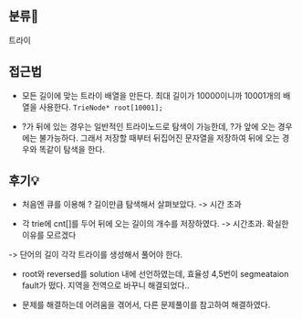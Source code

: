 ## 분류💁

트라이

## 접근법

- 모든 길이에 맞는 트라이 배열을 만든다. 최대 길이가 10000이니까 10001개의 배열을 사용한다. `TrieNode* root[10001];`

- ?가 뒤에 있는 경우는 일반적인 트라이노드로 탐색이 가능한데, ?가 앞에 오는 경우에는 불가능하다. 그래서 저장할 때부터 뒤집어진 문자열을 저장하여 뒤에 오는 경우와 똑같이 탐색을 한다.




## 후기💡
- 처음엔 큐를 이용해 ? 길이만큼 탐색해서 살펴보았다. -> 시간 초과

- 각 trie에 cnt[]를 두어 뒤에 오는 길이의 개수를 저장하였다. -> 시간초과. 확실한 이유를 모르겠다

-> 단어의 길이 각각 트라이를 생성해서 풀어야 한다. 

- root와 reversed를 solution 내에 선언하였는데, 효율성 4,5번이 segmeataion fault가 떴다. 지역을 전역으로 바꾸니 해결되었다.. 

- 문제를 해결하는데 어려움을 겪어서, 다른 문제풀이를 참고하여 해결하였다.



